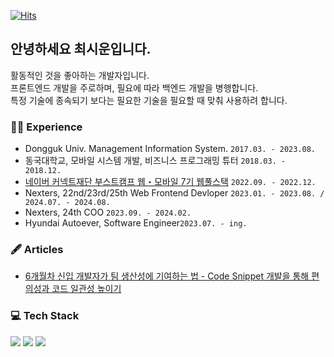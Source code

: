 [![Hits](https://hits.seeyoufarm.com/api/count/incr/badge.svg?url=https%3A%2F%2Fgithub.com%2Fxilucks&count_bg=%23FACA5B&title_bg=%23439DF7&icon=&icon_color=%23F3C6C6&title=hits&edge_flat=false)](https://hits.seeyoufarm.com)


## 안녕하세요 최시운입니다.
활동적인 것을 좋아하는 개발자입니다. <br/>
프론트엔드 개발을 주로하며, 필요에 따라 백엔드 개발을 병행합니다.<br/>
특정 기술에 종속되기 보다는 필요한 기술을 필요할 때 맞춰 사용하려 합니다.

  
### 🏃‍♀️ Experience
- Dongguk Univ. Management Information System. ```2017.03. - 2023.08.```
- 동국대학교, 모바일 시스템 개발, 비즈니스 프로그래밍 튜터 ```2018.03. - 2018.12.```
- [네이버 커넥트재단 부스트캠프 웹・모바일 7기 웹풀스택](https://github.com/boostcampwm-2022/Web04-Fitory) ```2022.09. - 2022.12.```
- Nexters, 22nd/23rd/25th Web Frontend Devloper ```2023.01. - 2023.08. / 2024.07. - 2024.08.```
- Nexters, 24th COO ```2023.09. - 2024.02.```
- Hyundai Autoever, Software Engineer```2023.07. - ing.```

### 🖋️ Articles
- [6개월차 신입 개발자가 팀 생산성에 기여하는 법 - Code Snippet 개발을 통해 편의성과 코드 일관성 높이기](https://developers.hyundaimotorgroup.com/blog/141)

### 💻 Tech Stack
<div>
  <img src="https://img.shields.io/badge/TypeScript-3178C6?style=flat-square&logo=TypeScript&logoColor=white"/>
  <img src="https://img.shields.io/badge/React-61DAFB?style=flat-square&logo=React&logoColor=white"/>
  <img src="https://img.shields.io/badge/Next.js-000000?style=flat-square&logo=Next.js&logoColor=white"/>
</div>
